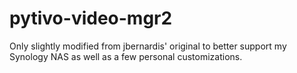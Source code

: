 pytivo-video-mgr2
=================

Only slightly modified from jbernardis' original to better support my Synology NAS as well as a few personal customizations.
